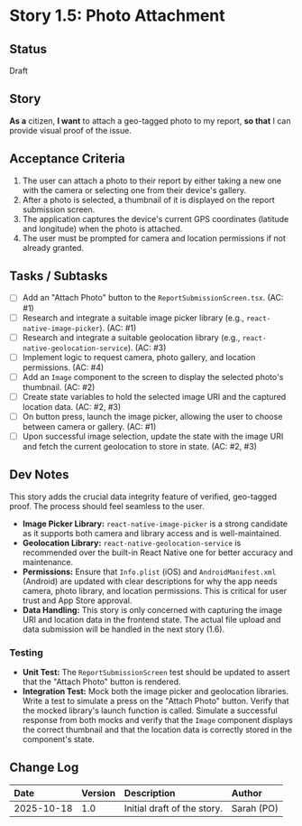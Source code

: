 # <!-- Powered by BMAD™ Core -->
# Story 1.5: Photo Attachment

## Status
Draft

## Story
**As a** citizen,
**I want** to attach a geo-tagged photo to my report,
**so that** I can provide visual proof of the issue.

## Acceptance Criteria
1. The user can attach a photo to their report by either taking a new one with the camera or selecting one from their device's gallery.
2. After a photo is selected, a thumbnail of it is displayed on the report submission screen.
3. The application captures the device's current GPS coordinates (latitude and longitude) when the photo is attached.
4. The user must be prompted for camera and location permissions if not already granted.

## Tasks / Subtasks
- [ ] Add an "Attach Photo" button to the `ReportSubmissionScreen.tsx`. (AC: #1)
- [ ] Research and integrate a suitable image picker library (e.g., `react-native-image-picker`). (AC: #1)
- [ ] Research and integrate a suitable geolocation library (e.g., `react-native-geolocation-service`). (AC: #3)
- [ ] Implement logic to request camera, photo gallery, and location permissions. (AC: #4)
- [ ] Add an `Image` component to the screen to display the selected photo's thumbnail. (AC: #2)
- [ ] Create state variables to hold the selected image URI and the captured location data. (AC: #2, #3)
- [ ] On button press, launch the image picker, allowing the user to choose between camera or gallery. (AC: #1)
- [ ] Upon successful image selection, update the state with the image URI and fetch the current geolocation to store in state. (AC: #2, #3)

## Dev Notes
This story adds the crucial data integrity feature of verified, geo-tagged proof. The process should feel seamless to the user.

- **Image Picker Library:** `react-native-image-picker` is a strong candidate as it supports both camera and library access and is well-maintained.
- **Geolocation Library:** `react-native-geolocation-service` is recommended over the built-in React Native one for better accuracy and maintenance.
- **Permissions:** Ensure that `Info.plist` (iOS) and `AndroidManifest.xml` (Android) are updated with clear descriptions for why the app needs camera, photo library, and location permissions. This is critical for user trust and App Store approval.
- **Data Handling:** This story is only concerned with capturing the image URI and location data in the frontend state. The actual file upload and data submission will be handled in the next story (1.6).

### Testing
- **Unit Test:** The `ReportSubmissionScreen` test should be updated to assert that the "Attach Photo" button is rendered.
- **Integration Test:** Mock both the image picker and geolocation libraries. Write a test to simulate a press on the "Attach Photo" button. Verify that the mocked library's launch function is called. Simulate a successful response from both mocks and verify that the `Image` component displays the correct thumbnail and that the location data is correctly stored in the component's state.

## Change Log
| Date | Version | Description | Author |
| :--- | :--- | :--- | :--- |
| 2025-10-18 | 1.0 | Initial draft of the story. | Sarah (PO) |
